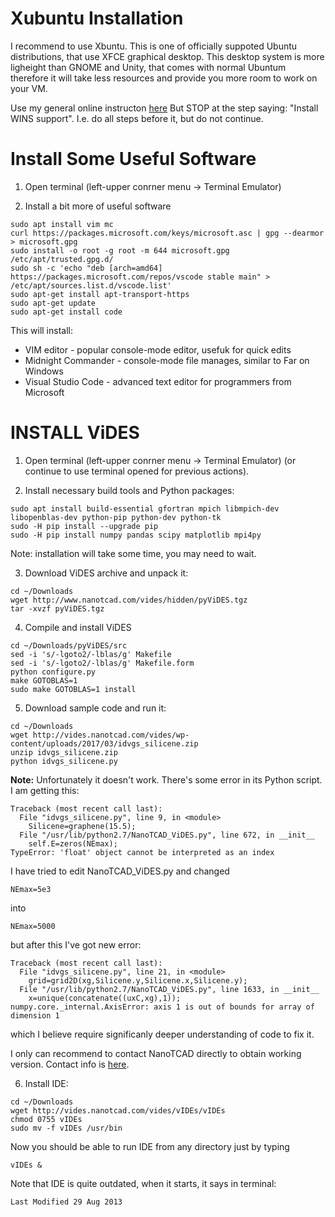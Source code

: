# Xubuntu Installation
I recommend to use Xbuntu. This is one of officially suppoted Ubuntu distributions,
that use XFCE graphical desktop. This desktop system is more ligheight than GNOME
and Unity, that comes with normal Ubuntum therefore it will take less resources
and provide you more room to work on your VM.

Use my general online instructon [here](https://github.com/ivanp2015/opendocs/blob/master/Ubuntu_VM_Installation.md)
But STOP at the step saying: "Install WINS support". I.e. do all steps before it, but do not continue.

# Install Some Useful Software

1. Open terminal (left-upper conrner menu -> Terminal Emulator)

2. Install a bit more of useful software
```shell
sudo apt install vim mc
curl https://packages.microsoft.com/keys/microsoft.asc | gpg --dearmor > microsoft.gpg
sudo install -o root -g root -m 644 microsoft.gpg /etc/apt/trusted.gpg.d/
sudo sh -c 'echo "deb [arch=amd64] https://packages.microsoft.com/repos/vscode stable main" > /etc/apt/sources.list.d/vscode.list'
sudo apt-get install apt-transport-https
sudo apt-get update
sudo apt-get install code
```
This will install:
- VIM editor - popular console-mode editor, usefuk for quick edits
- Midnight Commander - console-mode file manages, similar to Far on Windows
- Visual Studio Code - advanced text editor for programmers from Microsoft


# INSTALL ViDES

1. Open terminal (left-upper conrner menu -> Terminal Emulator) (or continue to use terminal opened for previous actions).

2. Install necessary build tools and Python packages:
```
sudo apt install build-essential gfortran mpich libmpich-dev libopenblas-dev python-pip python-dev python-tk
sudo -H pip install --upgrade pip
sudo -H pip install numpy pandas scipy matplotlib mpi4py
```
Note: installation will take some time, you may need to wait.

3. Download ViDES archive and unpack it:

```shell
cd ~/Downloads
wget http://www.nanotcad.com/vides/hidden/pyViDES.tgz
tar -xvzf pyViDES.tgz
```

4. Compile and install ViDES

```shell
cd ~/Downloads/pyViDES/src
sed -i 's/-lgoto2/-lblas/g' Makefile
sed -i 's/-lgoto2/-lblas/g' Makefile.form
python configure.py
make GOTOBLAS=1
sudo make GOTOBLAS=1 install
```

5. Download sample code and run it:

```shell
cd ~/Downloads
wget http://vides.nanotcad.com/vides/wp-content/uploads/2017/03/idvgs_silicene.zip
unzip idvgs_silicene.zip
python idvgs_silicene.py
```

**Note:** 
Unfortunately it doesn't work. There's some error in its Python script.
I am getting this:
```text
Traceback (most recent call last):
  File "idvgs_silicene.py", line 9, in <module>
    Silicene=graphene(15.5);
  File "/usr/lib/python2.7/NanoTCAD_ViDES.py", line 672, in __init__
    self.E=zeros(NEmax);
TypeError: 'float' object cannot be interpreted as an index
```

I have tried to edit NanoTCAD_ViDES.py and changed
```text
NEmax=5e3
```
into
```text
NEmax=5000
```
but after this I've got new error:
```text
Traceback (most recent call last):
  File "idvgs_silicene.py", line 21, in <module>
    grid=grid2D(xg,Silicene.y,Silicene.x,Silicene.y);
  File "/usr/lib/python2.7/NanoTCAD_ViDES.py", line 1633, in __init__
    x=unique(concatenate((uxC,xg),1));
numpy.core._internal.AxisError: axis 1 is out of bounds for array of dimension 1

```
which I believe require significanly deeper understanding of code to fix it.

I only can recommend to contact NanoTCAD directly to obtain working version.
Contact info is [here](http://vides.nanotcad.com/vides/contact-us).

6. Install IDE:
```
cd ~/Downloads
wget http://vides.nanotcad.com/vides/vIDEs/vIDEs
chmod 0755 vIDEs
sudo mv -f vIDEs /usr/bin
```

Now you should be able to run IDE from any directory just by typing
```shell
vIDEs &
```

Note that IDE is quite outdated, when it starts, it says in terminal:
```text
Last Modified 29 Aug 2013
```
